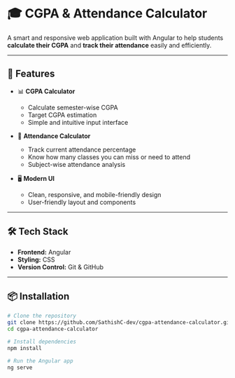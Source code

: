 # 🎓 CGPA & Attendance Calculator

A smart and responsive web application built with Angular to help students **calculate their CGPA** and **track their attendance** easily and efficiently.

---

## 🚀 Features

- 📊 **CGPA Calculator**  
  - Calculate semester-wise CGPA
  - Target CGPA estimation
  - Simple and intuitive input interface

- 🧮 **Attendance Calculator**  
  - Track current attendance percentage
  - Know how many classes you can miss or need to attend
  - Subject-wise attendance analysis

- 🖥️ **Modern UI**  
  - Clean, responsive, and mobile-friendly design
  - User-friendly layout and components

---

## 🛠️ Tech Stack

- **Frontend:** Angular
- **Styling:** CSS 
- **Version Control:** Git & GitHub

---

## 📦 Installation

```bash
# Clone the repository
git clone https://github.com/SathishC-dev/cgpa-attendance-calculator.git
cd cgpa-attendance-calculator

# Install dependencies
npm install

# Run the Angular app
ng serve
